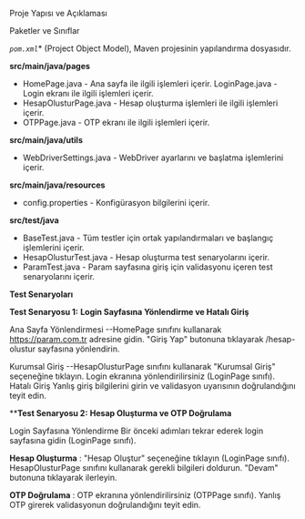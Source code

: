 Proje Yapısı ve Açıklaması

Paketler ve Sınıflar

 *`pom.xml`** (Project Object Model), Maven projesinin yapılandırma dosyasıdır.

**src/main/java/pages**
* HomePage.java - Ana sayfa ile ilgili işlemleri içerir.
LoginPage.java - Login ekranı ile ilgili işlemleri içerir.
* HesapOlusturPage.java - Hesap oluşturma işlemleri ile ilgili işlemleri içerir.
* OTPPage.java - OTP ekranı ile ilgili işlemleri içerir.

**src/main/java/utils**

* WebDriverSettings.java - WebDriver ayarlarını ve başlatma işlemlerini içerir.

**src/main/java/resources**
* config.properties - Konfigürasyon bilgilerini içerir.

**src/test/java**

* BaseTest.java - Tüm testler için ortak yapılandırmaları ve başlangıç işlemlerini içerir.
* HesapOlusturTest.java - Hesap oluşturma test senaryolarını içerir.
* ParamTest.java - Param sayfasına giriş için validasyonu içeren test senaryolarını içerir.

**Test Senaryoları**

**Test Senaryosu 1:** 
**Login Sayfasına Yönlendirme ve Hatalı Giriş**

Ana Sayfa Yönlendirmesi
--HomePage sınıfını kullanarak https://param.com.tr adresine gidin.
"Giriş Yap" butonuna tıklayarak /hesap-olustur sayfasına yönlendirin.

Kurumsal Giriş
--HesapOlusturPage sınıfını kullanarak "Kurumsal Giriş" seçeneğine tıklayın.
Login ekranına yönlendirilirsiniz (LoginPage sınıfı).
Hatalı Giriş
Yanlış giriş bilgilerini girin ve validasyon uyarısının doğrulandığını teyit edin.

****Test Senaryosu 2:** 
**Hesap Oluşturma ve OTP Doğrulama**

Login Sayfasına Yönlendirme
Bir önceki adımları tekrar ederek login sayfasına gidin (LoginPage sınıfı).

**Hesap Oluşturma** :
"Hesap Oluştur" seçeneğine tıklayın (LoginPage sınıfı).
HesapOlusturPage sınıfını kullanarak gerekli bilgileri doldurun.
"Devam" butonuna tıklayarak ilerleyin.

**OTP Doğrulama** :
OTP ekranına yönlendirilirsiniz (OTPPage sınıfı).
Yanlış OTP girerek validasyonun doğrulandığını teyit edin.




